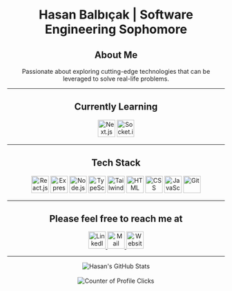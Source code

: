 <h1 align="center">Hasan Balbıçak | Software Engineering Sophomore</h1>

<h2 align="center">About Me</h2>

<p align="center">Passionate about exploring cutting-edge technologies that can be leveraged to solve real-life problems.</p>

---

<h2 align="center">Currently Learning</h2>

<p align="center">
  <img src="https://api.iconify.design/skill-icons/nextjs-light.svg" alt="Next.js" height="40" width="40">
  <img src="https://api.iconify.design/logos/socket-io.svg" alt="Socket.io" height="40" width="40">
</p>

---

<h2 align="center">Tech Stack</h2>

<p align="center">
  <img src="https://api.iconify.design/skill-icons/react-dark.svg" alt="React.js" height="40" width="40">
  <img src="https://api.iconify.design/skill-icons/expressjs-dark.svg" alt="Express.js" height="40" width="40">
  <img src="https://api.iconify.design/skill-icons/nodejs-dark.svg" alt="Node.js" height="40" width="40">
  <img src="https://api.iconify.design/skill-icons/typescript.svg" alt="TypeScript" height="40" width="40">
  <img src="https://api.iconify.design/skill-icons/tailwindcss-dark.svg" alt="Tailwind" height="40" width="40">
  <img src="https://api.iconify.design/skill-icons/html.svg" alt="HTML" height="40" width="40">
  <img src="https://api.iconify.design/skill-icons/css.svg" alt="CSS" height="40" width="40">
  <img src="https://api.iconify.design/skill-icons/javascript.svg" alt="JavaScript" height="40" width="40">
  <img src="https://api.iconify.design/skill-icons/git.svg" alt="Git" height="40" width="40">
</p>

---

<h2 align="center">Please feel free to reach me at</h2>

<p align="center">
  <a href="https://linkedin.com/in/hasanbalbicak" target="_blank">
    <img src="https://api.iconify.design/skill-icons/linkedin.svg" alt="LinkedIn" height="40" width="40">
  </a>
  <a href="mailto:hasanhuseyinbalbicak@gmail.com">
    <img src="https://api.iconify.design/logos/google-gmail.svg" alt="Mail Envelope" height="40" width="40">
  </a>  
  <a href="https://hasanbalbicak.me" target="_blank">
    <img src="https://api.iconify.design/logos/chrome.svg" alt="Website" height="40" width="40">
  </a>
</p>

---

<div align="center">
  <img src="https://github-readme-stats.vercel.app/api?username=mrhonneynive&count_private=true&show_icons=true&theme=transparent" alt="Hasan's GitHub Stats">
</div>
<br>
<div align="center">
  <img src="https://komarev.com/ghpvc/?username=mrhonneynive" alt="Counter of Profile Clicks">
</div>
